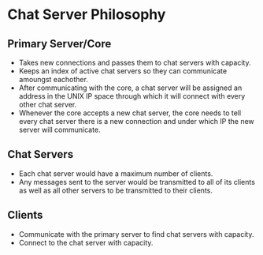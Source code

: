 # Chat Server Philosophy
## Primary Server/Core
- Takes new connections and passes them to chat servers with capacity.
- Keeps an index of active chat servers so they can communicate amoungst eachother.
- After communicating with the core, a chat server will be assigned an address in the UNIX IP space through which it will connect with every other chat server.
- Whenever the core accepts a new chat server, the core needs to tell every chat server there is a new connection and under which IP the new server will communicate.

## Chat Servers
- Each chat server would have a maximum number of clients.
- Any messages sent to the server would be transmitted to all of its clients as well as all other servers to be transmitted to their clients.

## Clients
- Communicate with the primary server to find chat servers with capacity.
- Connect to the chat server with capacity. 